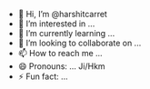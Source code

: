 - 👋 Hi, I’m @harshitcarret
- 👀 I’m interested in ...
- 🌱 I’m currently learning ...
- 💞️ I’m looking to collaborate on ...
- 📫 How to reach me ...
- 😄 Pronouns: ... Ji/Hkm
- ⚡ Fun fact: ...

<!---
harshitcarret/harshitcarret is a ✨ special ✨ repository because its `README.md` (this file) appears on your GitHub profile.
You can click the Preview link to take a look at your changes.
--->
